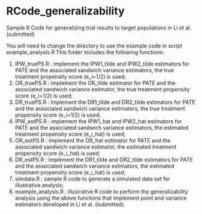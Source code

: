 # RCode_generalizability
Sample R Code for generalizing trial results to target populations in Li et al. (submitted)

You will need to change the directory to use the example code in script example_analysis.R
This folder includes the following functions:

1. IPW_truePS.R : implement the IPW1_tilde and IPW2_tilde estimators for PATE and the associated sandwich variance estimators, the true treatment propensity score (e_i=1/2) is used;
2. OR_truePS.R : implement the OR_tilde estimator for PATE and the associated sandwich variance estimator, the true treatment propensity score (e_i=1/2) is used;
3. DR_truePS.R : implement the DR1_tilde and DR2_tilde estimators for PATE and the associated sandwich variance estimators, the true treatment propensity score (e_i=1/2) is used;
4. IPW_estPS.R : implement the IPW1_hat and IPW2_hat estimators for PATE and the associated sandwich variance estimators, the estimated treatment propensity score (e_i_hat) is used;
5. OR_estPS.R : implement the OR_hat estimator for PATE and the associated sandwich variance estimator, the estimated treatment propensity score (e_i_hat) is used;
6. DR_estPS.R : implement the DR1_tilde and DR2_tilde estimators for PATE and the associated sandwich variance estimators, the estimated treatment propensity score (e_i_hat) is used;
7. simdata.R : sample R code to generate a simulated data set for illustrative analysis;
8. example_analysis.R : illustrative R code to perform the generalizability analysis using the above functions that implement point and variance estimators developed in Li et al. (submitted).
